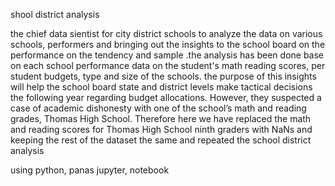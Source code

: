shool district analysis

the chief data sientist for city district schools to analyze the data on various schools,
performers and bringing out the insights to the school board on the performance on the tendency and sample .the analysis has been done base on each school performance data on the student's math reading scores, per student 
budgets, type and size of the schools. the purpose of this insights will help the school board
state and district levels make tactical decisions the following year regarding budget allocations. However,  they suspected a case of academic dishonesty with one of the school’s math and reading grades, Thomas High School. Therefore here we have replaced the math and reading scores for Thomas High School ninth graders with NaNs and keeping the rest of the dataset the same and repeated the school district analysis

using
python, panas
jupyter, notebook